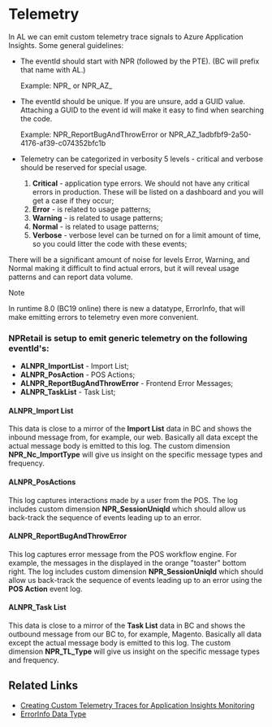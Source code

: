 # Telemetry

In AL we can emit custom telemetry trace signals to Azure Application Insights. Some general guidelines:

- The eventId should start with NPR (followed by the PTE). (BC will prefix that name with AL.)

    Example: NPR_ or NPR_AZ_

- The eventId should be unique. If you are unsure, add a GUID value. Attaching a GUID to the event id will make it easy to find when searching the code.

    Example: NPR_ReportBugAndThrowError or NPR_AZ_1adbfbf9-2a50-4176-af39-c074352bfc1b

- Telemetry can be categorized in verbosity 5 levels - critical and verbose should be reserved for special usage.
    1) **Critical** - application type errors. We should not have any critical errors in production. These will be listed on a dashboard and you will get a case if they occur;
    2) **Error** - is related to usage patterns;
    3) **Warning** - is related to usage patterns;
    4) **Normal** - is related to usage patterns;
    5) **Verbose** - verbose level can be turned on for a limit amount of time, so you could litter the code with these events;

There will be a significant amount of noise for levels Error, Warning, and Normal making it difficult to find actual errors, but it will reveal usage patterns and can report data volume. 

> [!NOTE]
> In runtime 8.0 (BC19 online) there is new a datatype, ErrorInfo, that will make emitting errors to telemetry even more convenient.

### NPRetail is setup to emit generic telemetry on the following eventId's:

- **ALNPR_ImportList** - Import List;
- **ALNPR_PosAction** - POS Actions;
- **ALNPR_ReportBugAndThrowError** - Frontend Error Messages;
- **ALNPR_TaskList** - Task List;

#### ALNPR_Import List

This data is close to a mirror of the **Import List** data in BC and shows the inbound message from, for example, our web. Basically all data except the actual message body is emitted to this log. The custom dimension **NPR_Nc_ImportType** will give us insight on the specific message types and frequency.

#### ALNPR_PosActions
This log captures interactions made by a user from the POS. The log includes custom dimension **NPR_SessionUniqId** which should allow us back-track the sequence of events leading up to an error.

#### ALNPR_ReportBugAndThrowError

This log captures error message from the POS workflow engine. For example, the messages in the displayed in the orange "toaster" bottom right. The log includes custom dimension **NPR_SessionUniqId** which should allow us back-track the sequence of events leading up to an error using the **POS Action** event log.

#### ALNPR_Task List

This data is close to a mirror of the **Task List** data in BC and shows the outbound message from our BC to, for example, Magento. Basically all data except the actual message body is emitted to this log. The custom dimension **NPR_TL_Type** will give us insight on the specific message types and frequency.

## Related Links
- [Creating Custom Telemetry Traces for Application Insights Monitoring](https://docs.microsoft.com/en-us/dynamics365/business-central/dev-itpro/developer/devenv-instrument-application-for-telemetry-app-insights)
- [ErrorInfo Data Type](https://docs.microsoft.com/en-us/dynamics365/business-central/dev-itpro/developer/methods-auto/errorinfo/errorinfo-data-type)
